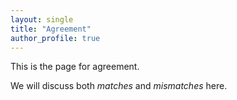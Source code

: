 ```yaml
---
layout: single
title: "Agreement"
author_profile: true
---
```



This is the page for agreement.

We will discuss both *matches* and *mismatches* here.